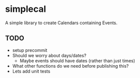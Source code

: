 # simplecal

A simple library to create Calendars containing Events.

## TODO
- setup precommit
- Should we worry about days/dates? 
    - Maybe events should have dates (rather than just times)
- What other functions do we need before publishing this?
- Lets add unit tests
